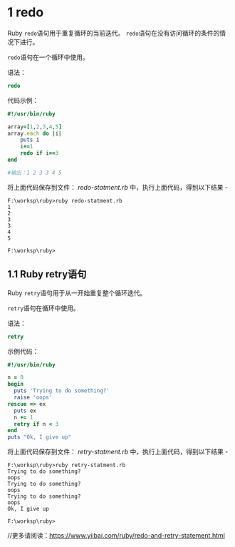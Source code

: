 

# 1 redo 

Ruby `redo`语句用于重复循环的当前迭代。 `redo`语句在没有访问循环的条件的情况下进行。

`redo`语句在一个循环中使用。

语法：

```ruby
redo
```

代码示例：

```ruby
#!/usr/bin/ruby   

array=[1,2,3,4,5]
array.each do |i|
    puts i
    i+=1
    redo if i==3
end

#输出：1 2 3 3 4 5
```

将上面代码保存到文件： _redo-statment.rb_ 中，执行上面代码，得到以下结果 -

```shell
F:\worksp\ruby>ruby redo-statment.rb
1
2
3
3
4
5

F:\worksp\ruby>
```

## 1.1 Ruby retry语句

Ruby `retry`语句用于从一开始重复整个循环迭代。

`retry`语句在循环中使用。

语法：

```ruby
retry
```

示例代码：

```ruby
#!/usr/bin/ruby   

n = 0
begin
  puts 'Trying to do something?'
  raise 'oops'
rescue => ex
  puts ex
  n += 1
  retry if n < 3
end
puts "Ok, I give up"
```

将上面代码保存到文件： _retry-statment.rb_ 中，执行上面代码，得到以下结果 -

```shell
F:\worksp\ruby>ruby retry-statment.rb
Trying to do something?
oops
Trying to do something?
oops
Trying to do something?
oops
Ok, I give up

F:\worksp\ruby>
```

//更多请阅读：https://www.yiibai.com/ruby/redo-and-retry-statement.html

